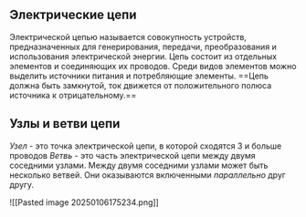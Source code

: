 ## Электрические цепи
Электрической цепью называется совокупность устройств, предназначенных для генерирования, передачи, преобразования и использования электрической энергии. 
Цепь состоит из отдельных элементов и соединяющих их проводов. Среди видов элементов можно выделить источники питания и потребляющие элементы.
==Цепь должна быть замкнутой, ток движется от положительного полюса источника к отрицательному.== 

## Узлы и ветви цепи
*Узел* - это точка электрической цепи, в которой сходятся 3 и больше проводов
*Ветвь* - это часть электрической цепи между двумя соседними узлами. 
Между двумя соседними узлами может быть несколько ветвей. Они оказываются включенными *параллельно* друг другу. 

![[Pasted image 20250106175234.png]]


